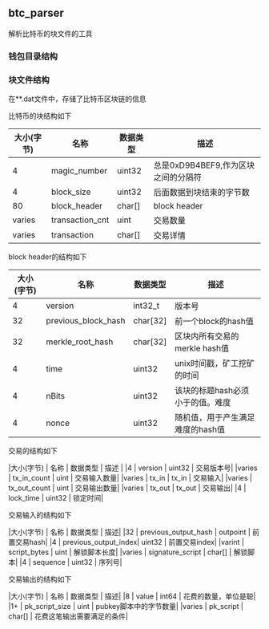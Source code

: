 ## btc_parser

解析比特币的块文件的工具

### 钱包目录结构

### 块文件结构
在**.dat文件中，存储了比特币区块链的信息

比特币的块结构如下

| 大小(字节) | 名称 | 数据类型 |描述|
| -------- | ---- | ------ | -- |
| 4 | magic_number | uint32 | 总是0xD9B4BEF9,作为区块之间的分隔符 |
| 4 | block_size | uint32 | 后面数据到块结束的字节数 |
| 80 | block_header | char[] | block header |
| varies | transaction_cnt | uint | 交易数量 |
| varies | transaction | char[] | 交易详情 |


block header的结构如下

| 大小(字节) |  名称    |               数据类型  |      描述  |
| --------- | ------- | ---------------------- | ---------- |
|4 |          version            |   int32_t     |   版本号 |
|32 |         previous_block_hash  | char[32]   |    前一个block的hash值 |
|32    |      merkle_root_hash   |   char[32]    |   区块内所有交易的merkle hash值 |
|4     |      time            |      uint32     |    unix时间戳，矿工挖矿的时间 |
|4       |    nBits        |         uint32      |   该块的标题hash必须小于的值。难度 |
| 4       |    nonce        |         uint32     |    随机值，用于产生满足难度的hash值 |


交易的结构如下

|大小(字节) | 名称     |                 数据类型      |      描述 |
|4       |   version        |          uint32        |     交易版本号|
|varies   |  tx_in_count     |         uint        |       交易输入数量|
|varies   |  tx_in        |            tx_in      |        交易输入|
|varies  |   tx_out_count    |         uint    |           交易输出数量|
|varies    | tx_out          |         tx_out      |       交易输出|
|4        |  lock_time        |        uint32      |       锁定时间|


交易输入的结构如下

|大小(字节) | 名称         |             数据类型    |        描述|
|32       |  previous_output_hash |    outpoint       |    前置交易hash|
|4       |   previous_output_index|    uint32        |     前置交易index|
|varint   |  script_bytes    |         uint     |          解锁脚本长度|
|varies    | signature_script   |      char[]     |        解锁脚本|
|4       |   sequence     |            uint32    |         序列号|


交易输出的结构如下

|大小(字节) | 名称         |             数据类型     |       描述|
|8       |   value        |            int64   |           花费的数量，单位是聪|
|1+     |    pk_script_size  |         uint    |           pubkey脚本中的字节数量|
|varies   |  pk_script       |         char[]   |          花费这笔输出需要满足的条件|
